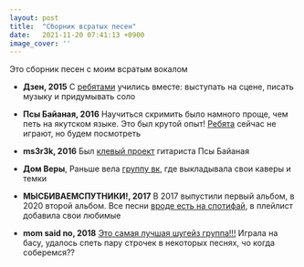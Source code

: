 ```yaml
---
layout: post
title:  "Сборник всратых песен"
date:   2021-11-20 07:41:13 +0900
image_cover: ''
---
```


Это сборник песен с моим всратым вокалом

- **Дзен, 2015**
С [ребятами](https://vk.com/ddzzeenn) учились вместе: выступать на сцене, писать музыку и придумывать соло 

- **Псы Байаная, 2016**
Научиться скримить было намного проще, чем петь на якутском языке. Это был крутой опыт! [Ребята](https://vk.com/bayanaydogs) сейчас не играют, но будем посмотреть

- **ms3r3k, 2016**
Был [клевый проект](https://vk.com/ms3r3k) гитариста Псы Байаная

- **Дом Веры**,
Раньше вела [группу вк](https://vk.com/dommmvery), где выкладывала свои каверы и темки

- **МЫСБИВАЕМСПУТНИКИ!, 2017**
В 2017 выпустили первый альбом, в 2020 второй альбом. Все песни [вроде есть на спотифай](https://open.spotify.com/artist/4ci9kRXlViZEShhzfGZi5k), в плейлист добавила свои любимые

- **mom said no, 2018**
[Это самая лучшая шугейз группа!!!](https://vk.com/tanecmamy) Играла на басу, удалось спеть пару строчек в некоторых песнях, чо когда соберемся??

<div id="vk_playlist_280434617_60916510"></div>
<script type="text/javascript" src="https://vk.com/js/api/openapi.js?169"></script>
<script type="text/javascript">
  (function() {
    VK.Widgets.Playlist("vk_playlist_280434617_60916510", 280434617, 60916510,'07a5924acaf25cdc16');
  }());
</script>



